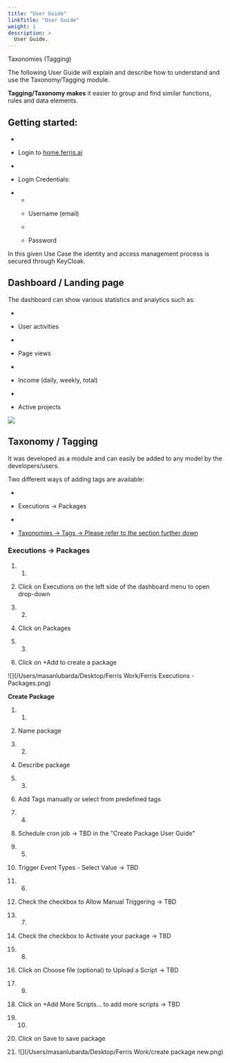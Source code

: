```yaml
---
title: "User Guide"
linkTitle: "User Guide"
weight: 1
description: >
  User Guide.
---
```


Taxonomies (Tagging)



The following User Guide will explain and describe how to understand and use the Taxonomy/Tagging module.

**Tagging/Taxonomy makes** it easier to group and find similar functions, rules and data elements.

## **Getting started:**

- 

- Login to [home.ferris.ai](http://home.ferris.ai/)

- 

- Login Credentials:

- - 

  - Username (email)

  - 

  - Password

In this given Use Case the identity and access management process is secured through KeyCloak.

## **Dashboard / Landing page**

The dashboard can show various statistics and analytics such as:

- 

- User activities

- 

- Page views

- 

- Income (daily, weekly, total)

- 

- Active projects

![](/Users/masanlubarda/site-draft/static/images/ferris_home.png)

## Taxonomy / Tagging

It was developed as a module and can easily be added to any model by the developers/users.

Two different ways of adding tags are available:

- 

- Executions -> Packages

- 

- [Taxonomies -> Tags -> Please refer to the section further down]()

### Executions -> Packages

1. 1.

2. Click on Executions on the left side of the dashboard menu to open drop-down

3. 2.

4. Click on Packages

5. 3.

6. Click on +Add to create a package

![](/Users/masanlubarda/Desktop/Ferris Work/Ferris Executions - Packages.png)

**Create Package** 

1. 1.

2. Name package

3. 2.

4. Describe package

5. 3.

6. Add Tags manually or select from predefined tags

7. 4.

8. Schedule cron job -> TBD in the "Create Package User Guide"

9. 5.

10. Trigger Event Types - Select Value -> TBD

11. 6.

12. Check the checkbox to Allow Manual Triggering -> TBD

13. 7.

14. Check the checkbox to Activate your package -> TBD

15. 8.

16. Click on Choose file (optional) to Upload a Script -> TBD

17. 9.

18. Click on +Add More Scripts... to add more scripts -> TBD

19. 10.

20. Click on Save to save package

21. ![](/Users/masanlubarda/Desktop/Ferris Work/create package new.png)
